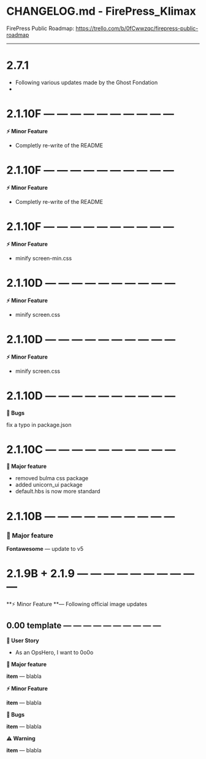 # CHANGELOG.md - FirePress_Klimax

FirePress Public Roadmap:
https://trello.com/b/0fCwwzqc/firepress-public-roadmap

---

# 2.7.1

- Following various updates made by the Ghost Fondation
- 

# 2.1.10F — — — — — — — — — —
  
**⚡️ Minor Feature**

- Completly re-write of the README

# 2.1.10F — — — — — — — — — —
  
**⚡️ Minor Feature**

- Completly re-write of the README

# 2.1.10F — — — — — — — — — —
  
**⚡️ Minor Feature**

- minify screen-min.css

# 2.1.10D — — — — — — — — — —

**⚡️ Minor Feature**

- minify screen.css


# 2.1.10D — — — — — — — — — —

**⚡️ Minor Feature**

- minify screen.css


# 2.1.10D — — — — — — — — — —

**🐛 Bugs**

fix a typo in package.json

# 2.1.10C — — — — — — — — — —

**🚀 Major feature**

- removed bulma css package
- added unicorn_ui package
- default.hbs is now more standard

# 2.1.10B — — — — — — — — — —


### 🚀 Major feature

**Fontawesome** — update to v5


# 2.1.9B + 2.1.9 — — — — — — — — — —

**⚡️ Minor Feature **— Following official image updates


## 0.00 template — — — — — — — — — —

**🎨 User Story**
- As an OpsHero, I want to 0o0o

**🚀 Major feature**

**item** — blabla

**⚡️ Minor Feature**

**item** — blabla

**🐛 Bugs**

**item** — blabla

**⚠️ Warning**

**item** — blabla

